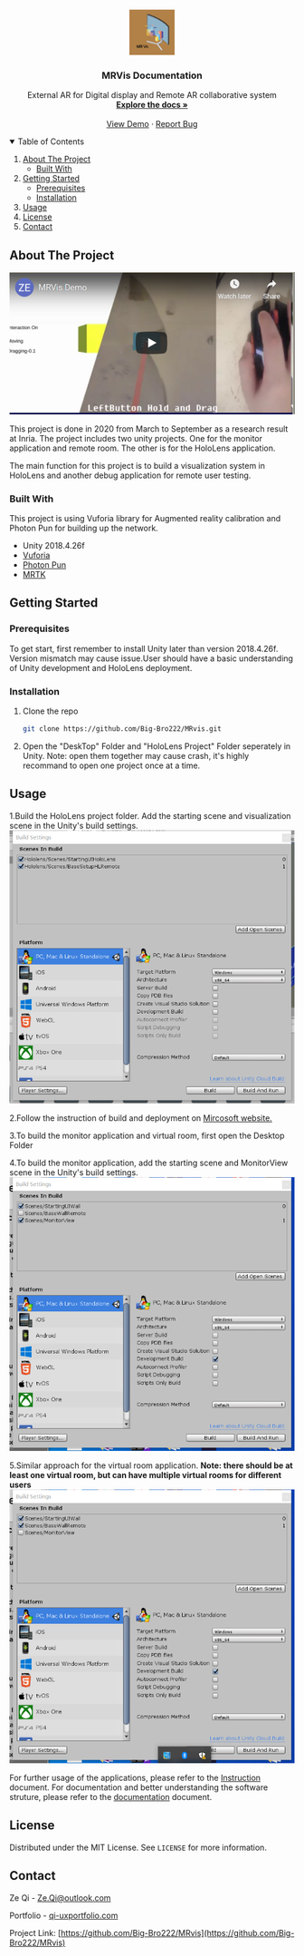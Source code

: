 




<!-- PROJECT LOGO -->
<br />
<p align="center">
    <img src="Documentation/MR%20Vis%20Cover.png" alt="Logo" width="80" height="80">
  <h3 align="center">MRVis Documentation</h3>

  <p align="center">
    External AR for Digital display and Remote AR collaborative system
    <br />
    <a href="https://github.com/othneildrew/Best-README-Template"><strong>Explore the docs »</strong></a>
    <br />
    <br />
    <a href="https://youtu.be/5i0EqaLv56Q">View Demo</a>
    ·
    <a href="https://github.com/Big-Bro222/MRvis/issues">Report Bug</a>
    
  </p>
</p>



<!-- TABLE OF CONTENTS -->
<details open="open">
  <summary>Table of Contents</summary>
  <ol>
    <li>
      <a href="#about-the-project">About The Project</a>
      <ul>
        <li><a href="#built-with">Built With</a></li>
      </ul>
    </li>
    <li>
      <a href="#getting-started">Getting Started</a>
      <ul>
        <li><a href="#prerequisites">Prerequisites</a></li>
        <li><a href="#installation">Installation</a></li>
      </ul>
    </li>
    <li><a href="#usage">Usage</a></li>
    <li><a href="#license">License</a></li>
    <li><a href="#contact">Contact</a></li>
  </ol>
</details>



<!-- ABOUT THE PROJECT -->
## About The Project

![Demo Video](Documentation/DemoCover.png)

This project is done in 2020 from March to September as a research result at Inria. The project includes two unity projects. One for the monitor application and remote room. The other is for the HoloLens application.

The main function for this project is to build a visualization system in HoloLens and another debug application for remote user testing.

### Built With

This project is using Vuforia library for Augmented reality calibration and Photon Pun for building up the network.
* Unity 2018.4.26f
* [Vuforia](https://developer.vuforia.com/)
* [Photon Pun](https://doc-api.photonengine.com/en/pun/v2/)
* [MRTK](https://github.com/microsoft/MixedRealityToolkit-Unity)



<!-- GETTING STARTED -->
## Getting Started



### Prerequisites

To get start, first remember to install Unity later than version 2018.4.26f. Version mismatch may cause issue.User should have a basic understanding of Unity development and HoloLens deployment.



### Installation

1. Clone the repo
   ```sh
   git clone https://github.com/Big-Bro222/MRvis.git
   ```
2. Open the "DeskTop" Folder and "HoloLens Project" Folder seperately in Unity. Note: open them together may cause crash, it's highly recommand to open one project once at a time.



<!-- USAGE EXAMPLES -->
## Usage

1.Build the HoloLens project folder. Add the starting scene and visualization scene in the Unity's build settings.
![Build HoloLens application](Documentation/HoloLens.png)

2.Follow the instruction of build and deployment on [Mircosoft website.](https://docs.microsoft.com/en-us/windows/mixed-reality/develop/unity/tutorials/holograms-100)

3.To build the monitor application and virtual room, first open the Desktop Folder

4.To build the monitor application, add the starting scene and MonitorView scene in the Unity's build settings.
![Build Monitor application](Documentation/Monitor.png)

5.Similar approach for the virtual room application.  <b>Note: there should be at least one virtual room, but can have multiple virtual rooms for different users</b>
![Build Virtual room application](Documentation/VirtualRoom.png)


For further usage of the applications, please refer to the [Instruction](https://github.com/Big-Bro222/MRvis/blob/master/Documentation/Instruction.pdf) document.
For documentation and better understanding the software struture, please refer to the [documentation](https://github.com/Big-Bro222/MRvis/blob/master/Documentation/MRVisDocumentation.pdf) document.



<!-- LICENSE -->
## License

Distributed under the MIT License. See `LICENSE` for more information.



<!-- CONTACT -->
## Contact

Ze Qi - Ze.Qi@outlook.com

Portfolio - [qi-uxportfolio.com](https://qi-uxportfolio.com)

Project Link: [https://github.com/Big-Bro222/MRvis](https://github.com/Big-Bro222/MRvis)







<!-- MARKDOWN LINKS & IMAGES -->
